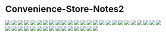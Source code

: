 # Convenience-Store-Notes2

![](https://cdn.jsdelivr.net/gh/2x-ercha/twikoo-magic/image/Convenience-Store-Notes2/001.png)
![](https://cdn.jsdelivr.net/gh/2x-ercha/twikoo-magic/image/Convenience-Store-Notes2/002.png)
![](https://cdn.jsdelivr.net/gh/2x-ercha/twikoo-magic/image/Convenience-Store-Notes2/003.png)
![](https://cdn.jsdelivr.net/gh/2x-ercha/twikoo-magic/image/Convenience-Store-Notes2/004.png)
![](https://cdn.jsdelivr.net/gh/2x-ercha/twikoo-magic/image/Convenience-Store-Notes2/005.png)
![](https://cdn.jsdelivr.net/gh/2x-ercha/twikoo-magic/image/Convenience-Store-Notes2/006.png)
![](https://cdn.jsdelivr.net/gh/2x-ercha/twikoo-magic/image/Convenience-Store-Notes2/007.png)
![](https://cdn.jsdelivr.net/gh/2x-ercha/twikoo-magic/image/Convenience-Store-Notes2/008.png)
![](https://cdn.jsdelivr.net/gh/2x-ercha/twikoo-magic/image/Convenience-Store-Notes2/009.png)
![](https://cdn.jsdelivr.net/gh/2x-ercha/twikoo-magic/image/Convenience-Store-Notes2/010.png)
![](https://cdn.jsdelivr.net/gh/2x-ercha/twikoo-magic/image/Convenience-Store-Notes2/011.png)
![](https://cdn.jsdelivr.net/gh/2x-ercha/twikoo-magic/image/Convenience-Store-Notes2/012.png)
![](https://cdn.jsdelivr.net/gh/2x-ercha/twikoo-magic/image/Convenience-Store-Notes2/013.png)
![](https://cdn.jsdelivr.net/gh/2x-ercha/twikoo-magic/image/Convenience-Store-Notes2/014.png)
![](https://cdn.jsdelivr.net/gh/2x-ercha/twikoo-magic/image/Convenience-Store-Notes2/015.png)
![](https://cdn.jsdelivr.net/gh/2x-ercha/twikoo-magic/image/Convenience-Store-Notes2/016.png)
![](https://cdn.jsdelivr.net/gh/2x-ercha/twikoo-magic/image/Convenience-Store-Notes2/017.png)
![](https://cdn.jsdelivr.net/gh/2x-ercha/twikoo-magic/image/Convenience-Store-Notes2/018.png)
![](https://cdn.jsdelivr.net/gh/2x-ercha/twikoo-magic/image/Convenience-Store-Notes2/019.png)
![](https://cdn.jsdelivr.net/gh/2x-ercha/twikoo-magic/image/Convenience-Store-Notes2/020.png)
![](https://cdn.jsdelivr.net/gh/2x-ercha/twikoo-magic/image/Convenience-Store-Notes2/021.png)
![](https://cdn.jsdelivr.net/gh/2x-ercha/twikoo-magic/image/Convenience-Store-Notes2/022.png)
![](https://cdn.jsdelivr.net/gh/2x-ercha/twikoo-magic/image/Convenience-Store-Notes2/023.png)
![](https://cdn.jsdelivr.net/gh/2x-ercha/twikoo-magic/image/Convenience-Store-Notes2/024.png)
![](https://cdn.jsdelivr.net/gh/2x-ercha/twikoo-magic/image/Convenience-Store-Notes2/025.png)
![](https://cdn.jsdelivr.net/gh/2x-ercha/twikoo-magic/image/Convenience-Store-Notes2/026.png)
![](https://cdn.jsdelivr.net/gh/2x-ercha/twikoo-magic/image/Convenience-Store-Notes2/027.png)
![](https://cdn.jsdelivr.net/gh/2x-ercha/twikoo-magic/image/Convenience-Store-Notes2/028.png)
![](https://cdn.jsdelivr.net/gh/2x-ercha/twikoo-magic/image/Convenience-Store-Notes2/029.png)
![](https://cdn.jsdelivr.net/gh/2x-ercha/twikoo-magic/image/Convenience-Store-Notes2/030.png)
![](https://cdn.jsdelivr.net/gh/2x-ercha/twikoo-magic/image/Convenience-Store-Notes2/031.png)
![](https://cdn.jsdelivr.net/gh/2x-ercha/twikoo-magic/image/Convenience-Store-Notes2/032.png)
![](https://cdn.jsdelivr.net/gh/2x-ercha/twikoo-magic/image/Convenience-Store-Notes2/033.png)
![](https://cdn.jsdelivr.net/gh/2x-ercha/twikoo-magic/image/Convenience-Store-Notes2/034.png)
![](https://cdn.jsdelivr.net/gh/2x-ercha/twikoo-magic/image/Convenience-Store-Notes2/035.png)
![](https://cdn.jsdelivr.net/gh/2x-ercha/twikoo-magic/image/Convenience-Store-Notes2/036.png)
![](https://cdn.jsdelivr.net/gh/2x-ercha/twikoo-magic/image/Convenience-Store-Notes2/037.png)
![](https://cdn.jsdelivr.net/gh/2x-ercha/twikoo-magic/image/Convenience-Store-Notes2/038.png)
![](https://cdn.jsdelivr.net/gh/2x-ercha/twikoo-magic/image/Convenience-Store-Notes2/039.png)
![](https://cdn.jsdelivr.net/gh/2x-ercha/twikoo-magic/image/Convenience-Store-Notes2/040.png)
